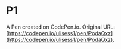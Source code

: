 # P1

A Pen created on CodePen.io. Original URL: [https://codepen.io/ulisess1/pen/PodaQxz](https://codepen.io/ulisess1/pen/PodaQxz).

